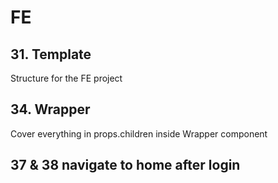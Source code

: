 # FE

## 31. Template
Structure for the FE project

## 34. Wrapper
Cover everything in props.children inside Wrapper component

## 37 & 38 navigate to home after login
